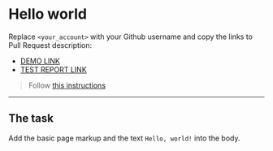 # Hello world

Replace `<your_account>` with your Github username and copy the links to Pull Request description:

- [DEMO LINK](https://dionstrzh.github.io/layout_hello-world/)
- [TEST REPORT LINK](https://dionstrzh.github.io/layout_hello-world/report/html_report/)

> Follow [this instructions](https://github.com/mate-academy/layout_task-guideline#how-to-solve-the-layout-tasks-on-github)

---

## The task

Add the basic page markup and the text `Hello, world!` into the body.
